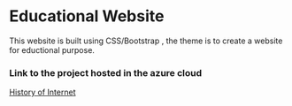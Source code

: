# Educational Website

This website is built using CSS/Bootstrap , the theme is to create a website for eductional purpose.




### Link to the project hosted in the azure cloud

[History of Internet](http://internetinventionhistory.eastus.azurecontainer.io/)

